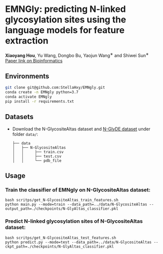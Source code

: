 # EMNGly: predicting N-linked glycosylation sites using the language models for feature extraction

**Xiaoyang Hou**, Yu Wang, Dongbo Bu, Yaojun Wang<sup>∗</sup>  and Shiwei Sun<sup>∗</sup> <br>
[Paper link on Bioinformatics](https://academic.oup.com/bioinformatics/article/39/11/btad650/7335841?login=false)

## Environments
```bash
git clone git@github.com:StellaHxy/EMNgly.git
conda create -n EMNgly python=3.7
conda activate EMNgly
pip install -r requirements.txt
```

## Datasets

- Download the N-GlycositeAltas dataset and [N-GlyDE dataset](https://github.com/dukkakc/DeepNGlyPred) under folder `data/`:
    ```
    ├── data
    │   ├── N-GlycositeAltas
    │   │     ├── train.csv
    │   │     ├── test.csv
    │   │     └── pdb_file
    ```

## Usage

### Train the classifier of EMNgly on N-GlycositeAltas dataset:
```
bash scritps/get_N-GlycositeAltas_train_features.sh
python main.py --mode=train --data_path=../data/N-GlycositeAltas --output_path=./checkpoints/N-GlyAltas_classifier.pkl
```

### Predict  N-linked glycosylation sites of N-GlycositeAltas dataset:
```
bash scritps/get_N-GlycositeAltas_test_features.sh
python predict.py --mode=test --data_path=../data/N-GlycositeAltas --ckpt_path=./checkpoints/N-GlyAltas_classifier.pkl 
```
